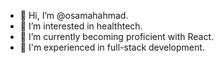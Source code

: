 - 👋 Hi, I’m @osamahahmad.
- 👀 I’m interested in healthtech.
- 🌱 I’m currently becoming proficient with React.
- 💞️ I'm experienced in full-stack development.

<!---
osamahahmad/osamahahmad is a ✨ special ✨ repository because its `README.md` (this file) appears on your GitHub profile.
You can click the Preview link to take a look at your changes.
--->
